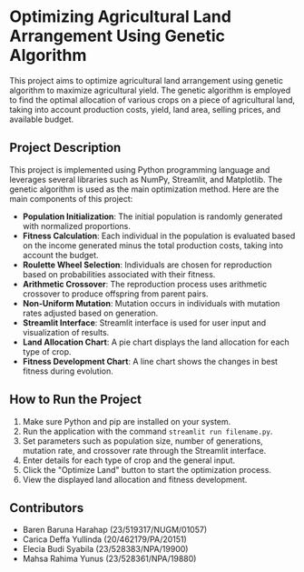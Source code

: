 # Optimizing Agricultural Land Arrangement Using Genetic Algorithm

This project aims to optimize agricultural land arrangement using genetic algorithm to maximize agricultural yield. The genetic algorithm is employed to find the optimal allocation of various crops on a piece of agricultural land, taking into account production costs, yield, land area, selling prices, and available budget.

## Project Description

This project is implemented using Python programming language and leverages several libraries such as NumPy, Streamlit, and Matplotlib. The genetic algorithm is used as the main optimization method. Here are the main components of this project:

- **Population Initialization**: The initial population is randomly generated with normalized proportions.
- **Fitness Calculation**: Each individual in the population is evaluated based on the income generated minus the total production costs, taking into account the budget.
- **Roulette Wheel Selection**: Individuals are chosen for reproduction based on probabilities associated with their fitness.
- **Arithmetic Crossover**: The reproduction process uses arithmetic crossover to produce offspring from parent pairs.
- **Non-Uniform Mutation**: Mutation occurs in individuals with mutation rates adjusted based on generation.
- **Streamlit Interface**: Streamlit interface is used for user input and visualization of results.
- **Land Allocation Chart**: A pie chart displays the land allocation for each type of crop.
- **Fitness Development Chart**: A line chart shows the changes in best fitness during evolution.

## How to Run the Project

1. Make sure Python and pip are installed on your system.
3. Run the application with the command `streamlit run filename.py`.
4. Set parameters such as population size, number of generations, mutation rate, and crossover rate through the Streamlit interface.
5. Enter details for each type of crop and the general input.
6. Click the "Optimize Land" button to start the optimization process.
7. View the displayed land allocation and fitness development.

## Contributors
- Baren Baruna Harahap (23/519317/NUGM/01057)
- Carica Deffa Yullinda (20/462179/PA/20151)
- Elecia Budi Syabila (23/528383/NPA/19900)
- Mahsa Rahima Yunus (23/528361/NPA/19880)
